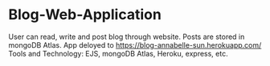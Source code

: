 # Blog-Web-Application
User can read, write and post blog through website.
Posts are stored in mongoDB Atlas.
App deloyed to https://blog-annabelle-sun.herokuapp.com/
Tools and Technology: EJS, mongoDB Atlas, Heroku, express, etc.

